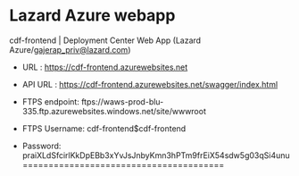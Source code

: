 # Lazard Azure webapp
cdf-frontend | Deployment Center
Web App (Lazard Azure/gajerap_priv@lazard.com)

- URL : https://cdf-frontend.azurewebsites.net
- API URL : https://cdf-frontend.azurewebsites.net/swagger/index.html

- FTPS endpoint: ftps://waws-prod-blu-335.ftp.azurewebsites.windows.net/site/wwwroot
- FTPS Username: cdf-frontend\$cdf-frontend
- Password: praiXLdSfcirlKkDpEBb3xYvJsJnbyKmn3hPTm9frEiX54sdw5g03qSi4unu
=======================================

